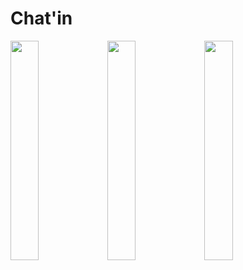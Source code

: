 # Chat'in

<img src="https://user-images.githubusercontent.com/40884680/74530847-b1b1e500-4f5d-11ea-85dc-0dde8aa86eab.jpg" width=30%> <img src="https://user-images.githubusercontent.com/40884680/74530895-cb532c80-4f5d-11ea-8b33-3d4b2f843b67.jpg" width=30%> <img src="https://user-images.githubusercontent.com/40884680/74530911-d7d78500-4f5d-11ea-92a3-821aa1b06042.jpg" width=30%>
